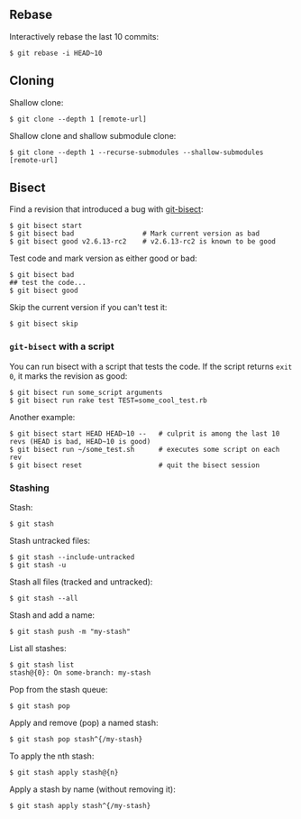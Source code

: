 ## Rebase

Interactively rebase the last 10 commits:
```shell
$ git rebase -i HEAD~10
```

## Cloning

Shallow clone:
```
$ git clone --depth 1 [remote-url]
```

Shallow clone and shallow submodule clone:
```
$ git clone --depth 1 --recurse-submodules --shallow-submodules [remote-url]
```

## Bisect

Find a revision that introduced a bug with [git-bisect](https://git-scm.com/docs/git-bisect):
```
$ git bisect start
$ git bisect bad                 # Mark current version as bad
$ git bisect good v2.6.13-rc2    # v2.6.13-rc2 is known to be good
```

Test code and mark version as either good or bad:
```
$ git bisect bad
## test the code...
$ git bisect good
```

Skip the current version if you can't test it:
```
$ git bisect skip
```

### `git-bisect` with a script
You can run bisect with a script that tests the code. If the script returns `exit 0`, it marks the revision as good:
```
$ git bisect run some_script arguments
$ git bisect run rake test TEST=some_cool_test.rb
```

Another example:
```
$ git bisect start HEAD HEAD~10 --   # culprit is among the last 10 revs (HEAD is bad, HEAD~10 is good)
$ git bisect run ~/some_test.sh      # executes some script on each rev
$ git bisect reset                   # quit the bisect session
```

### Stashing

Stash:
```
$ git stash
```

Stash untracked files:
```
$ git stash --include-untracked
$ git stash -u
```

Stash all files (tracked and untracked):
```
$ git stash --all
```

Stash and add a name:
```
$ git stash push -m "my-stash"
```

List all stashes:
```
$ git stash list
stash@{0}: On some-branch: my-stash 
```

Pop from the stash queue:
```
$ git stash pop
```

Apply and remove (pop) a named stash:
```
$ git stash pop stash^{/my-stash}
```

To apply the nth stash:
```
$ git stash apply stash@{n}
```

Apply a stash by name (without removing it):
```
$ git stash apply stash^{/my-stash}
```
